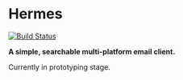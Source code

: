 Hermes
====

[![Build Status](https://travis-ci.org/flotwig/hermes.svg?branch=master)](https://travis-ci.org/flotwig/hermes)

**A simple, searchable multi-platform email client.**

Currently in prototyping stage.

